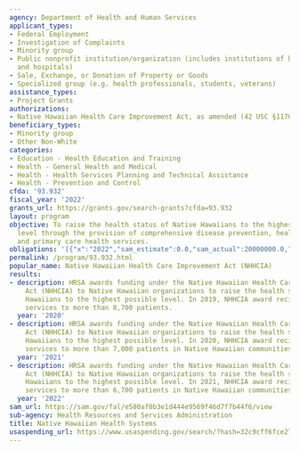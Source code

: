 ```yaml
---
agency: Department of Health and Human Services
applicant_types:
- Federal Employment
- Investigation of Complaints
- Minority group
- Public nonprofit institution/organization (includes institutions of higher education
  and hospitals)
- Sale, Exchange, or Donation of Property or Goods
- Specialized group (e.g. health professionals, students, veterans)
assistance_types:
- Project Grants
authorizations:
- Native Hawaiian Health Care Improvement Act, as amended (42 USC §11701-11714).
beneficiary_types:
- Minority group
- Other Non-White
categories:
- Education - Health Education and Training
- Health - General Health and Medical
- Health - Health Services Planning and Technical Assistance
- Health - Prevention and Control
cfda: '93.932'
fiscal_year: '2022'
grants_url: https://grants.gov/search-grants?cfda=93.932
layout: program
objective: To raise the health status of Native Hawaiians to the highest possible
  level through the provision of comprehensive disease prevention, health promotion,
  and primary care health services.
obligations: '[{"x":"2022","sam_estimate":0.0,"sam_actual":20000000.0,"usa_spending_actual":20000000.0},{"x":"2023","sam_estimate":25000000.0,"sam_actual":0.0,"usa_spending_actual":25000000.0},{"x":"2024","sam_estimate":24000000.0,"sam_actual":0.0,"usa_spending_actual":25000000.0}]'
permalink: /program/93.932.html
popular_name: Native Hawaiian Health Care Improvement Act (NHHCIA)
results:
- description: HRSA awards funding under the Native Hawaiian Health Care Improvement
    Act (NHHCIA) to Native Hawaiian organizations to raise the health status of Native
    Hawaiians to the highest possible level. In 2019, NHHCIA award recipients provided
    services to more than 8,700 patients.
  year: '2020'
- description: HRSA awards funding under the Native Hawaiian Health Care Improvement
    Act (NHHCIA) to Native Hawaiian organizations to raise the health status of Native
    Hawaiians to the highest possible level. In 2020, NHHCIA award recipients provided
    services to more than 7,000 patients in Native Hawaiian communities.
  year: '2021'
- description: HRSA awards funding under the Native Hawaiian Health Care Improvement
    Act (NHHCIA) to Native Hawaiian organizations to raise the health status of Native
    Hawaiians to the highest possible level. In 2021, NHHCIA award recipients provided
    services to more than 6,700 patients in Native Hawaiian communities
  year: '2022'
sam_url: https://sam.gov/fal/e580af0b3e1d444e9569f46d7f7b44f6/view
sub-agency: Health Resources and Services Administration
title: Native Hawaiian Health Systems
usaspending_url: https://www.usaspending.gov/search/?hash=32c9cff6fce27b4efab6fc77784335bd
---
```

